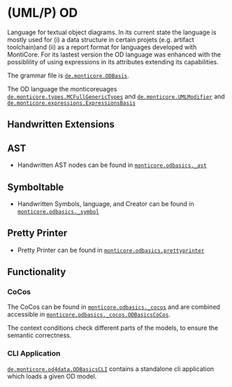 <!-- (c) https://github.com/MontiCore/monticore -->

<!-- Beta-version: This is intended to become a MontiCore stable grammar. -->

# (UML/P) OD

Language for textual object diagrams. In its current state the language is mostly used for (i) a 
data structure in certain projets (e.g. artifact toolchain)and (ii) as a report format for 
languages developed with MontiCore. For its lastest version the OD language was enhanced with
the possiblility of using expressions in its attributes extending its capabilities.

The grammar file is [`de.monticore.ODBasis`][ODBasicsGrammar].

The OD language the monticoreuages  
 [`de.monticore.types.MCFullGenericTypes`][MCFullGenericGrammar] and
 [`de.monticore.UMLModifier`][MCUMLModifierGrammar] and 
 [`de.monticore.expressions.ExpressionsBasis`][MCExpressionBasicsGrammar]

## Handwritten Extensions
## AST
- Handwritten AST nodes can be found in [`monticore.odbasics._ast`][_ast]
## Symboltable
- Handwritten Symbols, language, and Creator can be found in [`monticore.odbasics._symbol`][_symboltable]
## Pretty Printer
- Pretty Printer can be found in [`monticore.odbasics.prettyprinter`][prettyprinter]

## Functionality
### CoCos
The CoCos can be found in [`monticore.odbasics._cocos`][cocos] and are combined
accessible in [`monticore.odbasics._cocos.ODBasicsCoCos`][ODCoCos].

The context conditions check different parts of the models, to ensure the semantic correctness.

### CLI Application
[`de.monticore.od4data.ODBasicsCLI`][ODCLI] contains a standalone cli application which 
loads a given OD model.

[ODBasicsGrammar]: https://git.rwth-aachen.de/monticore/languages/od/-/blob/master/src/main/grammars/de/monticore/ODBasis.mc4
[MCFullGenericGrammar]: https://git.rwth-aachen.de/monticore/monticore/-/blob/dev/monticore-grammar/src/main/grammars/de/monticore/types/MCFullGenericTypes.mc4
[MCUMLModifierGrammar]: https://git.rwth-aachen.de/monticore/monticore/-/blob/dev/monticore-grammar/src/main/grammars/de/monticore/UMLModifier.mc4
[MCExpressionBasicsGrammar]: https://git.rwth-aachen.de/monticore/monticore/-/blob/dev/monticore-grammar/src/main/grammars/de/monticore/expressions/ExpressionsBasis.mc4
[_ast]: https://git.rwth-aachen.de/monticore/languages/od/-/tree/master/src/main/java/de/monticore/odbasis/_ast
[_symboltable]: https://git.rwth-aachen.de/monticore/languages/od/-/tree/master/src/main/java/de/monticore/odbasis/_symboltable
[prettyprinter]: https://git.rwth-aachen.de/monticore/languages/od/-/tree/master/src/main/java/de/monticore/odbasis/prettyprinter
[cocos]: https://git.rwth-aachen.de/monticore/languages/od/-/tree/master/src/main/java/de/monticore/odbasis/_cocos
[ODCoCos]: https://git.rwth-aachen.de/monticore/languages/od/-/blob/master/src/main/java/de/monticore/odbasis/_cocos/ODBasicsCoCos.java
[ODCLI]: https://git.rwth-aachen.de/monticore/languages/od/-/blob/master/src/main/java/de/monticore/od4data/OD4DataCLI.java
